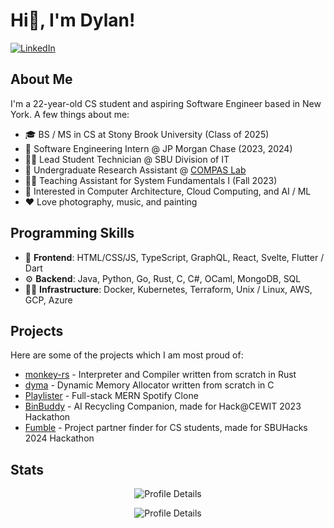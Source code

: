 # Hi👋, I'm Dylan!
[![LinkedIn](https://img.shields.io/badge/LinkedIn-0077B5?style=for-the-badge&logo=linkedin&logoColor=white)](https://www.linkedin.com/in/dylanscott821/)
## About Me
I'm a 22-year-old CS student and aspiring Software Engineer based in New York. A few things about me:
- 🎓 BS / MS in CS at Stony Brook University (Class of 2025)
- 💼 Software Engineering Intern @ JP Morgan Chase (2023, 2024)
- 🧑‍💻 Lead Student Technician @ SBU Division of IT
- 🔬 Undergraduate Research Assistant @ [COMPAS Lab](https://compas.cs.stonybrook.edu/)
- 🧑‍🏫 Teaching Assistant for System Fundamentals I (Fall 2023)
- 👀 Interested in Computer Architecture, Cloud Computing, and AI / ML
- ❤️ Love photography, music, and painting

## Programming Skills
- 🎨 **Frontend**: HTML/CSS/JS, TypeScript, GraphQL, React, Svelte, Flutter / Dart
- ⚙️ **Backend**: Java, Python, Go, Rust, C, C#, OCaml, MongoDB, SQL
- 🧑‍🏭 **Infrastructure**: Docker, Kubernetes, Terraform, Unix / Linux, AWS, GCP, Azure

## Projects
Here are some of the projects which I am most proud of:
- [monkey-rs](https://github.com/dyscott/monkey-rs) - Interpreter and Compiler written from scratch in Rust
- [dyma](https://github.com/dyscott/dyma) - Dynamic Memory Allocator written from scratch in C
- [Playlister](https://github.com/dyscott/playlister) - Full-stack MERN Spotify Clone
- [BinBuddy](https://github.com/snitski/BinBuddy) - AI Recycling Companion, made for Hack@CEWIT 2023 Hackathon
- [Fumble](https://github.com/dyscott/fumble) - Project partner finder for CS students, made for SBUHacks 2024 Hackathon

## Stats
<p align="center">
  <img alt="Profile Details" src="https://github-readme-stats.vercel.app/api/top-langs?username=dyscott&theme=dark&exclude_repo=sifting-through-trash" />
</p>
<p align="center">
  <img alt="Profile Details" src="https://github-profile-summary-cards.vercel.app/api/cards/profile-details?username=dyscott&theme=dark" />
</p>
<!--
**dyscott/dyscott** is a ✨ _special_ ✨ repository because its `README.md` (this file) appears on your GitHub profile.

Here are some ideas to get you started:

- 🔭 I’m currently working on ...
- 🌱 I’m currently learning ...
- 👯 I’m looking to collaborate on ...
- 🤔 I’m looking for help with ...
- 💬 Ask me about ...
- 📫 How to reach me: ...
- 😄 Pronouns: ...
- ⚡ Fun fact: ...
-->
